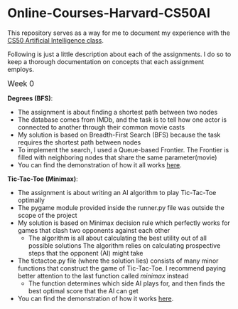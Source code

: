 # Online-Courses-Harvard-CS50AI
This repository serves as a way for me to document my experience
with the [CS50 Artificial Intelligence class](https://cs50.harvard.edu/ai/2020/).

Following is just a little description about each of the assignments.
I do so to keep a thorough documentation on concepts that each assignment employs.

<big>Week 0</big>

**Degrees (BFS)**:
    
* The assignment is about finding a shortest path between two nodes
* The database comes from IMDb, and the task is to tell how one actor is connected to another through their common movie casts
* My solution is based on Breadth-First Search (BFS) because the task requires the shortest path between nodes
* To implement the search, I used a Queue-based Frontier. The Frontier is filled with neighboring nodes that share the same parameter(movie)
* You can find the demonstration of how it all works [here](https://www.youtube.com/watch?v=0bksDFskiRM&t=1s&ab_channel=DamirTemir).
    
**Tic-Tac-Toe (Minimax)**:

* The assignment is about writing an AI algorithm to play Tic-Tac-Toe optimally
* The pygame module provided inside the runner.py file was outside the scope of the project
* My solution is based on Minimax decision rule which perfectly works for games that clash two opponents against each other
    * The algorithm is all about calculating the best utility out of all possible solutions 
    The algorithm relies on calculating prospective steps that the opponent (AI) might take
* The tictactoe.py file (where the solution lies) consists of many minor functions that construct the game of Tic-Tac-Toe.
I recommend paying better attention to the last function called <i>minimax</i> instead
    * The function determines which side AI plays for, and then finds the best optimal score that the AI can get
* You can find the demonstration of how it works [here](https://www.youtube.com/watch?v=jgmtzfJTEgY&t=1s&ab_channel=DamirTemir).